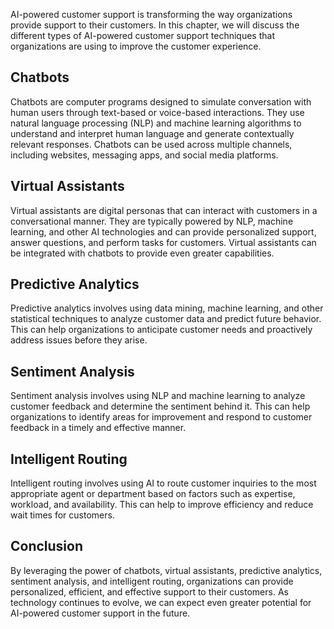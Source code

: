 

AI-powered customer support is transforming the way organizations provide support to their customers. In this chapter, we will discuss the different types of AI-powered customer support techniques that organizations are using to improve the customer experience.

Chatbots
--------

Chatbots are computer programs designed to simulate conversation with human users through text-based or voice-based interactions. They use natural language processing (NLP) and machine learning algorithms to understand and interpret human language and generate contextually relevant responses. Chatbots can be used across multiple channels, including websites, messaging apps, and social media platforms.

Virtual Assistants
------------------

Virtual assistants are digital personas that can interact with customers in a conversational manner. They are typically powered by NLP, machine learning, and other AI technologies and can provide personalized support, answer questions, and perform tasks for customers. Virtual assistants can be integrated with chatbots to provide even greater capabilities.

Predictive Analytics
--------------------

Predictive analytics involves using data mining, machine learning, and other statistical techniques to analyze customer data and predict future behavior. This can help organizations to anticipate customer needs and proactively address issues before they arise.

Sentiment Analysis
------------------

Sentiment analysis involves using NLP and machine learning to analyze customer feedback and determine the sentiment behind it. This can help organizations to identify areas for improvement and respond to customer feedback in a timely and effective manner.

Intelligent Routing
-------------------

Intelligent routing involves using AI to route customer inquiries to the most appropriate agent or department based on factors such as expertise, workload, and availability. This can help to improve efficiency and reduce wait times for customers.

Conclusion
----------

By leveraging the power of chatbots, virtual assistants, predictive analytics, sentiment analysis, and intelligent routing, organizations can provide personalized, efficient, and effective support to their customers. As technology continues to evolve, we can expect even greater potential for AI-powered customer support in the future.
